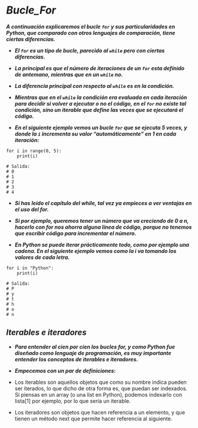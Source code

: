 # **_Bucle_For_**

**_A continuación explicaremos el bucle ```for``` y sus particularidades en Python, que comparado con otros lenguajes de comparación, tiene ciertas diferencias._**

- **_El ```for``` es un tipo de bucle, parecido al ```while``` pero con ciertas diferencias._**
  
- **_La principal es que el número de iteraciones de un ```for``` esta definido de antemano, mientras que en un ```while``` no._**
  
- **_La diferencia principal con respecto al ```while``` es en la condición._**
  
- **_Mientras que en el ```while``` la condición era evaluada en cada iteración para decidir si volver a ejecutar o no el código, en el ```for``` no existe tal condición, sino un iterable que define las veces que se ejecutará el código._**
  
- **_En el siguiente ejemplo vemos un bucle ```for``` que se ejecuta 5 veces, y donde la ```i``` incrementa su valor “automáticamente” en 1 en cada iteración:_**

```
for i in range(0, 5):
    print(i)

# Salida:
# 0
# 1
# 2
# 3
# 4
```

- **_Si has leído el capítulo del while, tal vez ya empieces a ver ventajas en el uso del for._**
  
- **_Si por ejemplo, queremos tener un número que va creciendo de 0 a n, hacerlo con for nos ahorra alguna línea de código, porque no tenemos que escribir código para incrementar el número._**

- **_En Python se puede iterar prácticamente todo, como por ejemplo una cadena. En el siguiente ejemplo vemos como la i va tomando los valores de cada letra._**

```
for i in "Python":
    print(i)

# Salida:
# P
# y
# t
# h
# o
# n
```

## **_Iterables e iteradores_**

- **_Para entender al cien por cien los bucles for, y como Python fue diseñado como lenguaje de programación, es muy importante entender los conceptos de iterables e iteradores._**

- **_Empecemos con un par de definiciones:_**

- Los iterables son aquellos objetos que como su nombre indica pueden ser iterados, lo que dicho de otra forma es, que puedan ser indexados. Si piensas en un array (o una list en Python), podemos indexarlo con lista[1] por ejemplo, por lo que sería un iterable.
- Los iteradores son objetos que hacen referencia a un elemento, y que tienen un método next que permite hacer referencia al siguiente.
